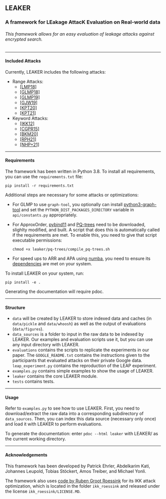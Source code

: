 ## LEAKER
### A framework for LEakage AttacK Evaluation on Real-world data

###### This framework allows for an easy evaluation of leakage attacks against encrypted search.

---

#### Included Attacks
Currently, LEAKER includes the following attacks:
- Range Attacks:
    - [[LMP18]](https://eprint.iacr.org/2017/701)
    - [[GLMP18]](https://eprint.iacr.org/2018/965)
    - [[GLMP19]](https://eprint.iacr.org/2019/011)
    - [[GJW19]](https://eprint.iacr.org/2019/1198)
    - [[KPT20]](https://eprint.iacr.org/2019/441)
    - [[KPT21]](https://eprint.iacr.org/2021/093.pdf)
- Keyword Attacks:
    - [[IKK12]](https://www.ndss-symposium.org/ndss2012/ndss-2012-programme/access-pattern-disclosure-searchable-encryption-ramification-attack-and-mitigation/)
    - [[CGPR15]](https://eprint.iacr.org/2016/718)
    - [[BKM20]](https://eprint.iacr.org/2019/1175)
    - [[RPH21]](https://doi.org/10.1007/978-3-030-78375-4_7)
    - [[NHP+21]](https://doi.org/10.1145/3460120.3484540)
---

#### Requirements
The framework has been written in Python 3.8. To install all requirements, you can use the `requirements.txt` file:

    pip install -r requirements.txt
    
Additional steps are necessary for some attacks or optimizations:
* For GLMP to use `graph-tool`, you optionally can install [python3-graph-tool](https://git.skewed.de/count0/graph-tool/-/wikis/installation-instructions) 
and set the `PYTHON_DIST_PACKAGES_DIRECTORY` variable in `api/constants.py` appropriately.
* For ApproxOrder, [pybind11](https://github.com/pybind/pybind11) and [PQ-trees](https://github.com/Gregable/pq-trees)
 need to be downloaded, slighlty modified, and built. A script that does this is automatically called if the
 requirements are met. To enable this, you need to give that script executable permissions: 

    `chmod +x leaker/pq-trees/compile_pq-trees.sh`
* For speed ups to ARR and APA using [numba](http://numba.pydata.org/), you need to ensure its
[dependencies](https://numba.pydata.org/numba-doc/latest/user/installing.html#dependency-list) are met on your system.

To install LEAKER on your system, run:

    pip install -e .

Generating the documentation will require pdoc.

---

#### Structure
* `data` will be created by LEAKER to store indexed data and caches (in `data/pickle` and `data/whoosh`) as well as the
output of evaluations (`data/figures`).
* `data_sources` is a folder to input in the raw data to be indexed by LEAKER. Our examples and evaluation scripts use it, but
you can use any input directory with LEAKER.
* `evaluations` contains the scripts to replicate the experiments in our paper. The `GOOGLE_README.txt` contains the
instructions given to the participants that evaluated attacks on their private Google data. `leap_experiment.py` contains the reproduction of the LEAP experiment.
* `examples.py` contains simple examples to show the usage of LEAKER.
* `leaker` contains the core LEAKER module.
* `tests` contains tests.

---

#### Usage
Refer to `examples.py` to see how to use LEAKER.
First, you need to download/extract the raw data into a corresponding subdirectory of `data_sources`. Then, you can index
this data source (necessary only once) and load it with LEAKER to perform evaluations.

To generate the documentation: enter `pdoc --html leaker` with LEAKER/ as the current working directory.

---

#### Acknowledgements

This framework has been developed by Patrick Ehrler, Abdelkarim Kati, Johannes Leupold, Tobias Stöckert, Amos Treiber, and Michael Yonli.

The framework also uses [code by Ruben Groot Roessink](https://github.com/rubengrootroessink/IKK-query-recovery-attack) for its IKK attack optimization, which is located in the folder `ikk_roessink` and released under the
license `ikk_roessink/LICENSE.MD`.